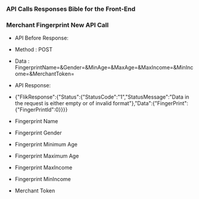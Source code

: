 ### API Calls Responses Bible for the Front-End

### Merchant Fingerprint New API Call

* API Before Response: 
* Method : POST 
* Data : FingerprintName=&Gender=&MinAge=&MaxAge=&MaxIncome=&MinIncome=&MerchantToken= 

* API Response: 
* {"FlikResponse":{"Status":{"StatusCode":"1","StatusMessage":"Data in the request is either empty or of invalid format"},"Data":{"FingerPrint":{"FingerPrintId":0}}}}

* Fingerprint Name
* Fingerprint Gender
* Fingerprint Minimum Age
* Fingerprint Maximum Age
* Fingerprint MaxIncome
* Fingerprint MinIncome
* Merchant Token

